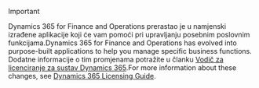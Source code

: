 > [!IMPORTANT]
> <span data-ttu-id="f6dbd-101">Dynamics 365 for Finance and Operations prerastao je u namjenski izrađene aplikacije koji će vam pomoći pri upravljanju posebnim poslovnim funkcijama.</span><span class="sxs-lookup"><span data-stu-id="f6dbd-101">Dynamics 365 for Finance and Operations has evolved into purpose-built applications to help you manage specific business functions.</span></span> <span data-ttu-id="f6dbd-102">Dodatne informacije o tim promjenama potražite u članku [Vodič za licenciranje za sustav Dynamics 365](https://mbs.microsoft.com/Files/public/365/Dynamics365LicensingGuide.pdf).</span><span class="sxs-lookup"><span data-stu-id="f6dbd-102">For more information about these changes, see [Dynamics 365 Licensing Guide](https://mbs.microsoft.com/Files/public/365/Dynamics365LicensingGuide.pdf).</span></span>
 

